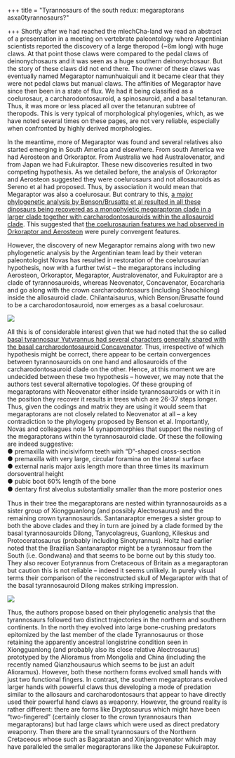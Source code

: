 +++
title = "Tyrannosaurs of the south redux: megaraptorans asxa0tyrannosaurs?"

+++
Shortly after we had reached the mlechCha-land we read an abstract of a
presentation in a meeting on vertebrate paleontology where Argentinian
scientists reported the discovery of a large theropod (\~6m long) with
huge claws. At that point those claws were compared to the pedal claws
of deinonychosaurs and it was seen as a huge southern deinonychosaur.
But the story of these claws did not end there. The owner of these claws
was eventually named Megaraptor namunhuaiquii and it became clear that
they were not pedal claws but manual claws. The affinities of Megaraptor
have since then been in a state of flux. We had it being classified as a
coelurosaur, a carcharodontosauroid, a spinosauroid, and a basal
tetanuran. Thus, it was more or less placed all over the tetanuran
subtree of theropods. This is very typical of morphological phylogenies,
which, as we have noted several times on these pages, are not very
reliable, especially when confronted by highly derived morphologies.

In the meantime, more of Megaraptor was found and several relatives also
started emerging in South America and elsewhere. From south America we
had Aerosteon and Orkoraptor. From Australia we had Australovenator, and
from Japan we had Fukuiraptor. These new discoveries resulted in two
competing hypothesis. As we detailed before, the analysis of Orkoraptor
and Aerosteon suggested they were coelurosaurs and not allosauroids as
Sereno et al had proposed. Thus, by association it would mean that
Megaraptor was also a coelurosaur. But contrary to this, [a major
phylogenetic analysis by Benson/Brusatte et al resulted in all these
dinosaurs being recovered as a monophyletic megaraptoran clade in a
larger clade together with carcharodontosauroids within the allosauroid
clade](https://manasataramgini.wordpress.com/2009/10/18/of-allosaurs-and-megalosaurs/ "Of allosaurs and megalosaurs").
This suggested that [the coelurosaurian features we had observed in
Orkoraptor and
Aerosteon](https://manasataramgini.wordpress.com/2009/03/28/orkoraptor-and-aerosteon/ "Orkoraptor and Aerosteon")
were purely convergent features.

However, the discovery of new Megaraptor remains along with two new
phylogenetic analysis by the Argentinian team lead by their veteran
paleontologist Novas has resulted in restoration of the coelurosaurian
hypothesis, now with a further twist – the megaraptorans including
Aerosteon, Orkoraptor, Megaraptor, Australovenator, and Fukuiraptor are
a clade of tyrannosauroids, whereas Neovenator, Concavenator,
Eocarcharia and go along with the crown carcharodontosaurs (including
Shaochilong) inside the allosauroid clade. Chilantaisaurus, which
Benson/Brusatte found to be a carcharodontosauroid, now emerges as a
basal coelurosaur.

[![](https://lh4.googleusercontent.com/-Pm8t-h_oVJw/U6pyJQgU1oI/AAAAAAAAC7o/UV3taf8fmr8/s640/Megaraptorans.jpg)](https://picasaweb.google.com/lh/photo/dj-wlXILyNjht2MFhUbjt9MTjNZETYmyPJy0liipFm0?feat=embedwebsite)

All this is of considerable interest given that we had noted that the so
called [basal tyrannosaur Yutyrannus had several characters generally
shared with the basal carcharodontosauroid
Concavenator](https://manasataramgini.wordpress.com/2012/04/07/on-feathers-fleas-and-big-stem-birds/ "On feathers, fleas and big stem birds").
Thus, irrespective of which hypothesis might be correct, there appear to
be certain convergences between tyrannosauroids on one hand and
allosauroids of the carcharodontosauroid clade on the other. Hence, at
this moment we are undecided between these two hypothesis – however, we
may note that the authors test several alternative topologies. Of these
grouping of megaraptorans with Neovenator either inside tyrannosauroids
or with it in the position they recover it results in trees which are
26-37 steps longer. Thus, given the codings and matrix they are using it
would seem that megaraptorans are not closely related to Neovenator at
all – a key contradiction to the phylogeny proposed by Benson et al.
Importantly, Novas and colleagues note 14 synapomorphies that support
the nesting of the megaraptorans within the tyrannosauroid clade. Of
these the following are indeed suggestive:  
● premaxilla with incisiviform teeth with “D”-shaped cross-section  
● premaxilla with very large, circular foramina on the lateral surface  
● external naris major axis length more than three times its maximum
dorsoventral height  
● pubic boot 60% length of the bone  
● dentary ﬁrst alveolus substantially smaller than the more posterior
ones

Thus in their tree the megaraptorans are nested within tyrannosauroids
as a sister group of Xiongguanlong (and possibly Alectrosaurus) and the
remaining crown tyrannosaurids. Santanaraptor emerges a sister group to
both the above clades and they in turn are joined by a clade formed by
the basal tyrannosauroids Dilong, Tanycolagreus, Guanlong, Kileskus and
Protoceratosaurus (probably including Sinotyrannus). Holtz had earlier
noted that the Brazilian Santanaraptor might be a tyrannosaur from the
South (i.e. Gondwana) and that seems to be borne out by this study too.
They also recover Eotyrannus from Cretaceous of Britain as a
megaraptoran but caution this is not reliable – indeed it seems
unlikely. In purely visual terms their comparison of the reconstructed
skull of Megaraptor with that of the basal tyrannosauroid Dilong makes
striking impression.

[![](https://lh5.googleusercontent.com/-6dDmf-jo5QI/U6pyJTxRxcI/AAAAAAAAC7s/K8a_Qg2g5oQ/s640/Dilong_megaraptor.jpg)](https://picasaweb.google.com/lh/photo/Cv2fQpeK5HiNH6eD7vjbE9MTjNZETYmyPJy0liipFm0?feat=embedwebsite)

Thus, the authors propose based on their phylogenetic analysis that the
tyrannosaurs followed two distinct trajectories in the northern and
southern continents. In the north they evolved into large bone-crushing
predators epitomized by the last member of the clade Tyrannosaurus or
those retaining the apparently ancestral longistrine condition seen in
Xiongguanlong (and probably also its close relative Alectrosaurus)
prototyped by the Alioramus from Mongolia and China (including the
recently named Qianzhousaurus which seems to be just an adult
Alioramus). However, both these northern forms evolved small hands with
just two functional fingers. In contrast, the southern megaraptorans
evolved larger hands with powerful claws thus developing a mode of
predation similar to the allosaurs and carcharodontosaurs that appear to
have directly used their powerful hand claws as weaponry. However, the
ground reality is rather different: there are forms like Dryptosaurus
which might have been “two-fingered” (certainly closer to the crown
tyrannosaurs than megaraptorans) but had large claws which were used as
direct predatory weaponry. Then there are the small tyrannosaurs of the
Northern Cretaceous whose such as Bagaraatan and Xinjiangovenator which
may have paralleled the smaller megaraptorans like the Japanese
Fukuiraptor.
